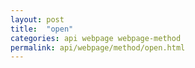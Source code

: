 ```yaml
---
layout: post
title:  "open"
categories: api webpage webpage-method
permalink: api/webpage/method/open.html
---
```


